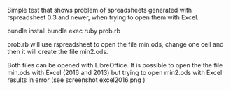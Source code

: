 Simple test that shows problem of spreadsheets generated with 
rspreadsheet 0.3 and newer, when trying to open them with Excel.


bundle install
bundle exec ruby prob.rb

prob.rb will use rspreadsheet to open the file min.ods, change one cell 
and then it will create the file min2.ods.

Both files can be opened with LibreOffice. 
It is possible to open the the file min.ods with Excel (2016 and 2013) but 
trying to open min2.ods with Excel results in error (see screenshot 
excel2016.png )

